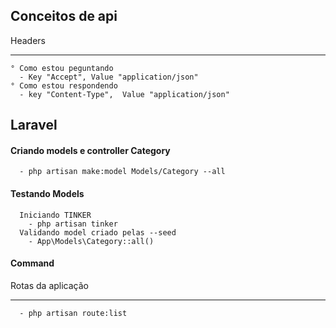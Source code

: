 
## Conceitos de api
Headers
______
````
° Como estou peguntando
  - Key "Accept", Value "application/json" 
° Como estou respondendo
  - key "Content-Type",  Value "application/json" 
````
## Laravel
#### Criando models e controller Category
````
  - php artisan make:model Models/Category --all
```` 

#### Testando Models
````
  Iniciando TINKER
    - php artisan tinker
  Validando model criado pelas --seed
    - App\Models\Category::all()
````

#### Command
Rotas da aplicação 
______
````
  - php artisan route:list
````